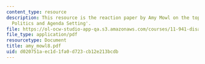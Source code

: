 ```yaml
---
content_type: resource
description: This resource is the reaction paper by Amy Mowl on the topic 'Disaster
  Politics and Agenda Setting'.
file: https://ol-ocw-studio-app-qa.s3.amazonaws.com/courses/11-941-disaster-vulnerability-and-resilience-spring-2005/d020751aec1d1fa0d723cb12e213bcdb_amy_mowl8.pdf
file_type: application/pdf
resourcetype: Document
title: amy_mowl8.pdf
uid: d020751a-ec1d-1fa0-d723-cb12e213bcdb
---
```

